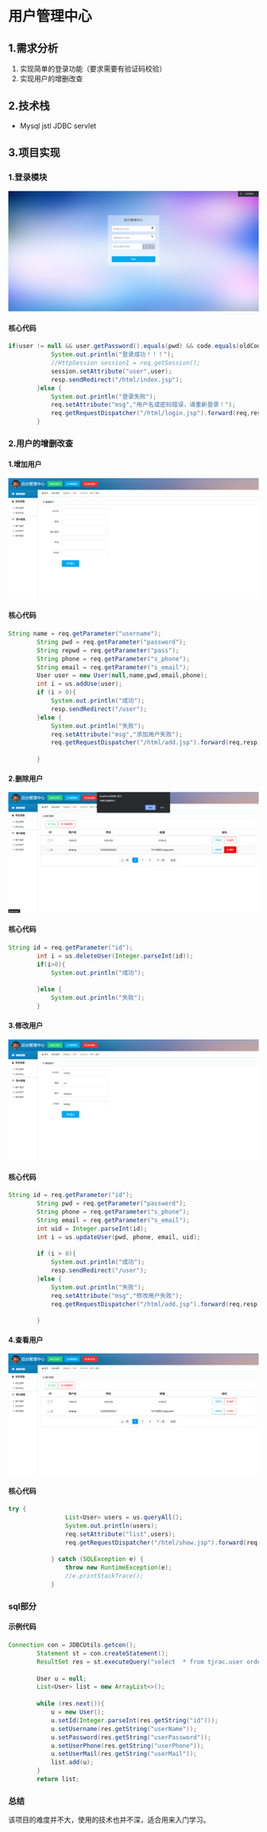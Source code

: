 # 用户管理中心

## 1.需求分析

1. 实现简单的登录功能（要求需要有验证码校验）
2. 实现用户的增删改查

## 2.技术栈

- Mysql 	jstl 	JDBC 	servlet

## 3.项目实现

### 1.登录模块

![1](/images/1.png)

#### 核心代码

```java
if(user != null && user.getPassword().equals(pwd) && code.equals(oldCode)){
            System.out.println("登录成功！！！");
            //HttpSession session1 = req.getSession();
            session.setAttribute("user",user);
            resp.sendRedirect("/html/index.jsp");
        }else {
            System.out.println("登录失败");
            req.setAttribute("msg","用户名或密码错误，请重新登录！");
            req.getRequestDispatcher("/html/login.jsp").forward(req,resp);
        }
```

### 2.用户的增删改查

#### 1.增加用户

#### 
![2](/images/2.png)

#### 核心代码

```Java
String name = req.getParameter("username");
        String pwd = req.getParameter("password");
        String repwd = req.getParameter("pass");
        String phone = req.getParameter("s_phone");
        String email = req.getParameter("s_email");
        User user = new User(null,name,pwd,email,phone);
        int i = us.addUse(user);
        if (i > 0){
            System.out.println("成功");
            resp.sendRedirect("/user");
        }else {
            System.out.println("失败");
            req.setAttribute("msg","添加用户失败");
            req.getRequestDispatcher("/html/add.jsp").forward(req,resp);

        }
```

#### 2.删除用户

![3](/images/3.png)

#### 核心代码

```Java
String id = req.getParameter("id");
        int i = us.deleteUser(Integer.parseInt(id));
        if(i>0){
            System.out.println("成功");

        }else {
            System.out.println("失败");
        }
```

#### 3.修改用户

#### 
![4](/images/4.png)

#### 核心代码

```Java
String id = req.getParameter("id");
        String pwd = req.getParameter("password");
        String phone = req.getParameter("s_phone");
        String email = req.getParameter("s_email");
        int uid = Integer.parseInt(id);
        int i = us.updateUser(pwd, phone, email, uid);

        if (i > 0){
            System.out.println("成功");
            resp.sendRedirect("/user");
        }else {
            System.out.println("失败");
            req.setAttribute("msg","修改用户失败");
            req.getRequestDispatcher("/html/add.jsp").forward(req,resp);

        }
```

#### 4.查看用户

![5](/images/5.png)

#### 核心代码

```Java
try {
                List<User> users = us.queryAll();
                System.out.println(users);
                req.setAttribute("list",users);
                req.getRequestDispatcher("/html/show.jsp").forward(req,resp);

            } catch (SQLException e) {
                throw new RuntimeException(e);
                //e.printStackTrace();
            }
```





### sql部分

#### 示例代码

```Java
Connection con = JDBCUtils.getcon();
        Statement st = con.createStatement();
        ResultSet res = st.executeQuery("select  * from tjrac.user order by id desc");

        User u = null;
        List<User> list = new ArrayList<>();

        while (res.next()){
            u = new User();
            u.setId(Integer.parseInt(res.getString("id")));
            u.setUsername(res.getString("userName"));
            u.setPassword(res.getString("userPassword"));
            u.setUserPhone(res.getString("userPhone"));
            u.setUserMail(res.getString("userMail"));
            list.add(u);
        }
        return list;
```





### 总结

该项目的难度并不大，使用的技术也并不深，适合用来入门学习。
